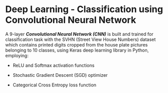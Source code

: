 # Deep Learning - Classification using Convolutional Neural Network

A 9-layer ***Convolutional Neural Network (CNN)*** is built and trained for classification task with the SVHN (Street View House Numbers) dataset which contains printed digits cropped from the house plate pictures belonging to 10 classes, using Keras deep learning library in Python, employing:

* ReLU and Softmax activation functions

* Stochastic Gradient Descent (SGD) optimizer

* Categorical Cross Entropy loss function 
